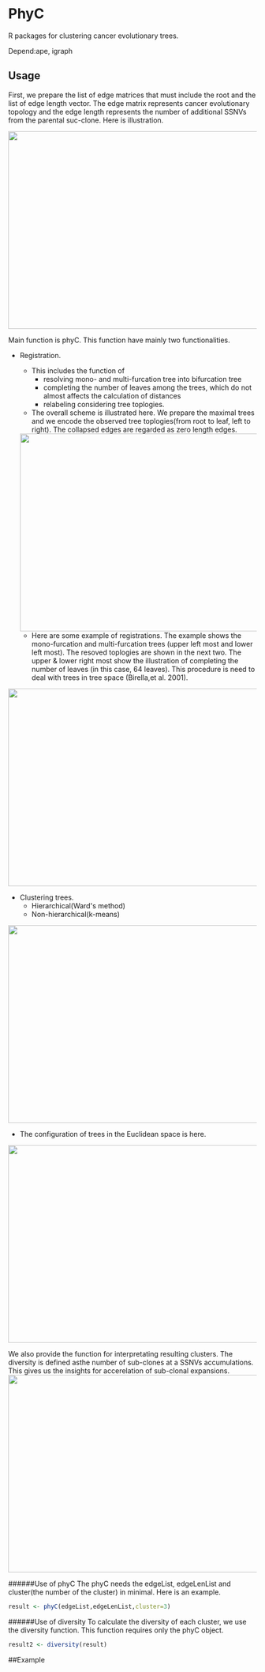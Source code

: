 # PhyC
R packages for clustering cancer evolutionary trees. 

Depend:ape, igraph

## Usage
First, we prepare the list of edge matrices that must include the root and the list of edge length vector. The edge matrix represents cancer evolutionary topology and the edge length represents the number of additional SSNVs from the parental suc-clone. Here is illustration.

<img align="center" src="https://github.com/ymatts/PhyC/blob/master/img/ssnv.png" width="600" height="400" />


Main function is phyC. This function have mainly two functionalities. 
* Registration. 
    + This includes the function of 
        + resolving mono- and multi-furcation tree into bifurcation tree
        + completing the number of leaves among the trees, which do not almost affects the calculation of distances
        + relabeling considering tree toplogies.
    - The overall scheme is illustrated here. We prepare the maximal trees and we encode the observed tree toplogies(from root to leaf, left to right). The collapsed edges are regarded as zero length edges. 
    
     
     <img align="center" src="https://github.com/ymatts/PhyC/blob/master/img/regist.png" width="600" height="400" />

    - Here are some example of registrations. The example shows the mono-furcation and multi-furcation trees (upper left most and lower left most). The resoved toplogies are shown in the next two. The upper & lower right most show the illustration of completing the number of leaves (in this case, 64 leaves). This procedure is need to deal with trees in tree space (Birella,et al. 2001).   

<img align="center" src="https://github.com/ymatts/PhyC/blob/master/img/regis_example.jpeg" width="600" height="400" />

* Clustering trees.
    + Hierarchical(Ward's method)
    + Non-hierarchical(k-means)
    
<img align="center" src="https://github.com/ymatts/PhyC/blob/master/img/clust.png" width="600" height="400" />

* The configuration of trees in the Euclidean space is here.

<img align="center" src="https://github.com/ymatts/PhyC/blob/master/img/mds.png" width="600" height="400" />

We also provide the function for interpretating resulting clusters. The diversity is defined asthe number of sub-clones at a SSNVs accumulations. This gives us the insights for accerelation of sub-clonal expansions. 
<img align="center" src="https://github.com/ymatts/PhyC/blob/master/img/diversity.png" width="600" height="400" />

######Use of phyC
The phyC needs the edgeList, edgeLenList and cluster(the number of the cluster) in minimal. Here is an example.

```r:phyC.R
result <- phyC(edgeList,edgeLenList,cluster=3)
```

######Use of diversity
To calculate the diversity of each cluster, we use the diversity function. This function requires only the phyC object.

```r:diversity.R
result2 <- diversity(result)
```

##Example
